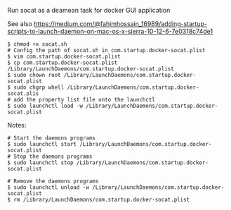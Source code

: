 
Run socat as a deamean task for docker GUI application

See also https://medium.com/@fahimhossain_16989/adding-startup-scripts-to-launch-daemon-on-mac-os-x-sierra-10-12-6-7e0318c74de1

```shell
$ chmod +x socat.sh
# Config the path of socat.sh in com.startup.docker-socat.plist
$ vim com.startup.docker-socat.plist
$ cp com.startup.docker-socat.plist /Library/LaunchDaemons/com.startup.docker-socat.plist
$ sudo chown root /Library/LaunchDaemons/com.startup.docker-socat.plist
$ sudo chgrp whell /Library/LaunchDaemons/com.startup.docker-socat.plis
# add the property list file onto the launchctl
$ sudo launchctl load -w /Library/LaunchDaemons/com.startup.docker-socat.plist
```

Notes:
```shell
# Start the daemons programs
$ sudo launchctl start /Library/LaunchDaemons/com.startup.docker-socat.plist
# Stop the daemons programs
$ sudo launchctl stop /Library/LaunchDaemons/com.startup.docker-socat.plist

# Remove the daemons programs
$ sudo launchctl unload -w /Library/LaunchDaemons/com.startup.docker-socat.plist
$ rm /Library/LaunchDaemons/com.startup.docker-socat.plist
```
